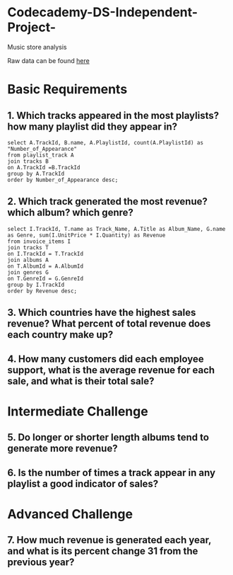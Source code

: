 # Codecademy-DS-Independent-Project-
Music store analysis 

Raw data can be found [here](https://www.sqlitetutorial.net/sqlite-sample-database/)

# **Basic Requirements**

## 1. Which tracks appeared in the most playlists? how many playlist did they appear in?
```
select A.TrackId, B.name, A.PlaylistId, count(A.PlaylistId) as "Number_of_Appearance" 
from playlist_track A 
join tracks B
on A.TrackId =B.TrackId
group by A.TrackId
order by Number_of_Appearance desc;
```

## 2. Which track generated the most revenue? which album? which genre?
 ```
select I.TrackId, T.name as Track_Name, A.Title as Album_Name, G.name as Genre, sum(I.UnitPrice * I.Quantity) as Revenue 
from invoice_items I
join tracks T
on I.TrackId = T.TrackId
join albums A 
on T.AlbumId = A.AlbumId
join genres G
on T.GenreId = G.GenreId
group by I.TrackId
order by Revenue desc; 
```

## 3. Which countries have the highest sales revenue? What percent of total revenue does each country make up?

## 4. How many customers did each employee support, what is the average revenue for each sale, and what is their total sale?

# **Intermediate Challenge**

## 5. Do longer or shorter length albums tend to generate more revenue?

## 6. Is the number of times a track appear in any playlist a good indicator of sales?

# **Advanced Challenge** 

## 7. How much revenue is generated each year, and what is its percent change 31 from the previous year?
